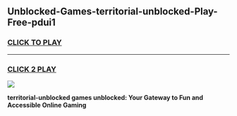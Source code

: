 
## Unblocked-Games-territorial-unblocked-Play-Free-pdui1
<h3>
<a href="https://premium76.site?title=territorial-unblocked&ref=19M">CLICK TO PLAY</a></h3>
<hr>

<h3>
<a href="https://premium76.site?title=territorial-unblocked&ref=19M">CLICK 2 PLAY</a>
  
</h3>

<a href="https://premium76.site?title=territorial-unblocked&ref=19M"><img src="https://clearcache.store/games.png"></a>


**territorial-unblocked games unblocked: Your Gateway to Fun and Accessible Online Gaming**
